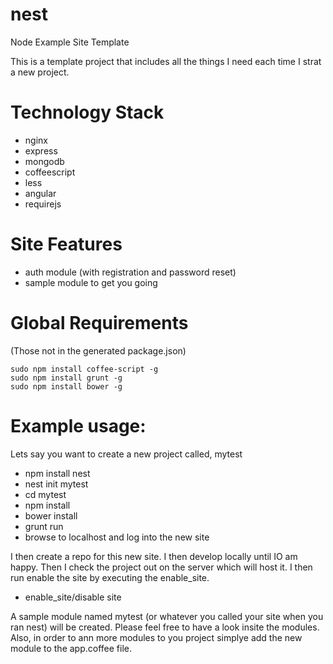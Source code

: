 nest
====

Node Example Site Template

This is a template project that includes all the things I need each time I strat a new project.

Technology Stack
================
* nginx
* express
* mongodb
* coffeescript
* less
* angular
* requirejs

Site Features
=============
* auth module (with registration and password reset)
* sample module to get you going


Global Requirements 
===================
(Those not in the generated package.json)

```
sudo npm install coffee-script -g
sudo npm install grunt -g
sudo npm install bower -g
```

Example usage:
==============
Lets say you want to create a new project called, mytest

* npm install nest
* nest init mytest
* cd mytest
* npm install
* bower install
* grunt run
* browse to localhost and log into the new site 

I then create a repo for this new site. I then develop locally until IO am happy. Then I check the project out on the server which will host it. I then run enable the site by executing the enable_site.

* enable_site/disable site 


A sample module named mytest (or whatever you called your site when you ran nest) will be created. Please feel free to have a look insite the modules. Also, in order to ann more modules to you project simplye add the new module to the app.coffee file.

